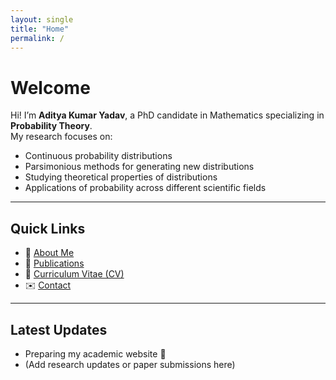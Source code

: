 ```yaml
---
layout: single
title: "Home"
permalink: /
---
```


# Welcome

Hi! I’m **Aditya Kumar Yadav**, a PhD candidate in Mathematics specializing in **Probability Theory**.  
My research focuses on:

- Continuous probability distributions  
- Parsimonious methods for generating new distributions  
- Studying theoretical properties of distributions  
- Applications of probability across different scientific fields  

---

## Quick Links
- 📖 [About Me](/about/)  
- 📄 [Publications](/publications/)  
- 📑 [Curriculum Vitae (CV)](/cv.pdf)  
- ✉️ [Contact](/contact/)  

---

## Latest Updates
- Preparing my academic website 🎉  
- (Add research updates or paper submissions here)
